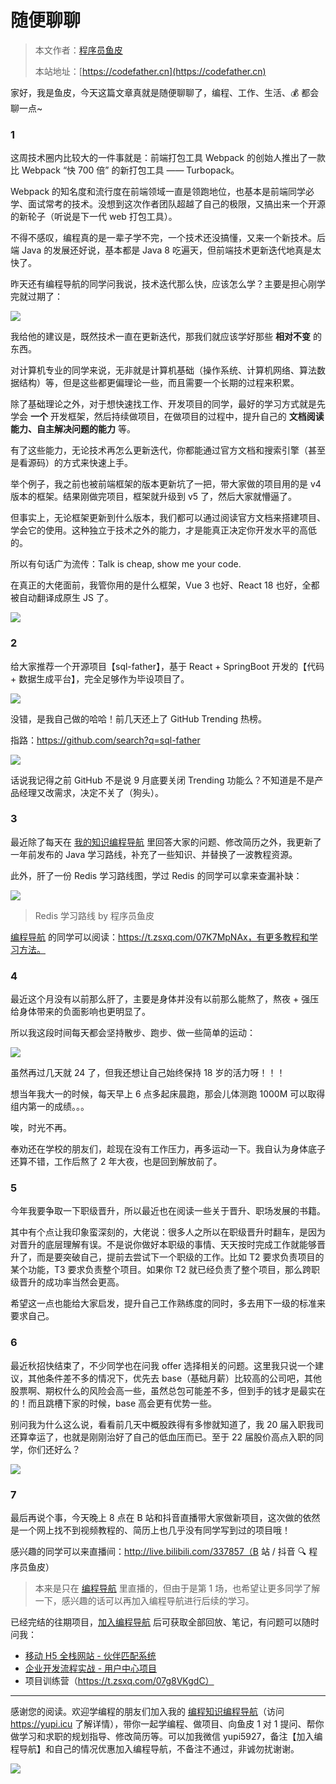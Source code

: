 # 随便聊聊

> 本文作者：[程序员鱼皮](https://yuyuanweb.feishu.cn/wiki/Abldw5WkjidySxkKxU2cQdAtnah)
>
> 本站地址：[https://codefather.cn](https://codefather.cn)

家好，我是鱼皮，今天这篇文章真就是随便聊聊了，编程、工作、生活、💰 都会聊一点~

### 1

这周技术圈内比较大的一件事就是：前端打包工具 Webpack 的创始人推出了一款比 Webpack “快 700 倍” 的新打包工具 —— Turbopack。

Webpack 的知名度和流行度在前端领域一直是领跑地位，也基本是前端同学必学、面试常考的技术。没想到这次作者团队超越了自己的极限，又搞出来一个开源的新轮子（听说是下一代 web 打包工具）。

不得不感叹，编程真的是一辈子学不完，一个技术还没搞懂，又来一个新技术。后端 Java 的发展还好说，基本都是 Java 8 吃遍天，但前端技术更新迭代地真是太快了。

昨天还有编程导航的同学问我说，技术迭代那么快，应该怎么学？主要是担心刚学完就过期了：

![](https://pic.yupi.icu/5563/202311041335888.png)

我给他的建议是，既然技术一直在更新迭代，那我们就应该学好那些 **相对不变** 的东西。

对计算机专业的同学来说，无非就是计算机基础（操作系统、计算机网络、算法数据结构）等，但是这些都更偏理论一些，而且需要一个长期的过程来积累。

除了基础理论之外，对于想快速找工作、开发项目的同学，最好的学习方式就是先学会 **一个** 开发框架，然后持续做项目，在做项目的过程中，提升自己的 **文档阅读能力、自主解决问题的能力** 等。

有了这些能力，无论技术再怎么更新迭代，你都能通过官方文档和搜索引擎（甚至是看源码）的方式来快速上手。

举个例子，我之前也被前端框架的版本更新坑了一把，带大家做的项目用的是 v4 版本的框架。结果刚做完项目，框架就升级到 v5 了，然后大家就懵逼了。

但事实上，无论框架更新到什么版本，我们都可以通过阅读官方文档来搭建项目、学会它的使用。这种独立于技术之外的能力，才是能真正决定你开发水平的高低的。

所以有句话广为流传：Talk is cheap, show me your code.

在真正的大佬面前，我管你用的是什么框架，Vue 3 也好、React 18 也好，全都被自动翻译成原生 JS 了。

![](https://pic.yupi.icu/5563/202311041335023.png)

### 2

给大家推荐一个开源项目【sql-father】，基于 React + SpringBoot 开发的【代码 + 数据生成平台】，完全足够作为毕设项目了。

![](https://pic.yupi.icu/5563/202311041335957.png)

没错，是我自己做的哈哈！前几天还上了 GitHub Trending 热榜。

指路：https://github.com/search?q=sql-father

![](https://pic.yupi.icu/5563/202311041335936.png)

话说我记得之前 GitHub 不是说 9 月底要关闭 Trending 功能么？不知道是不是产品经理又改需求，决定不关了（狗头）。

### 3

最近除了每天在 [我的知识编程导航](https://mp.weixin.qq.com/s?__biz=MzI1NDczNTAwMA==&mid=2247524980&idx=2&sn=9ddcdb6c52aa096ed4c5ad0ced946a7d&chksm=e9c28583deb50c95f3c2665713a8bbc372c68332b3bfb846cf4b23af3f1cc07164832a291335&token=689599617&lang=zh_CN&scene=21#wechat_redirect) 里回答大家的问题、修改简历之外，我更新了一年前发布的 Java 学习路线，补充了一些知识、并替换了一波教程资源。

此外，肝了一份 Redis 学习路线图，学过 Redis 的同学可以拿来查漏补缺：

![](https://pic.yupi.icu/5563/202311041335013.png)

> Redis 学习路线 by 程序员鱼皮

[编程导航](https://mp.weixin.qq.com/s?__biz=MzI1NDczNTAwMA==&mid=2247524980&idx=2&sn=9ddcdb6c52aa096ed4c5ad0ced946a7d&chksm=e9c28583deb50c95f3c2665713a8bbc372c68332b3bfb846cf4b23af3f1cc07164832a291335&token=689599617&lang=zh_CN&scene=21#wechat_redirect) 的同学可以阅读：https://t.zsxq.com/07K7MpNAx，有更多教程和学习方法。

### 4

最近这个月没有以前那么肝了，主要是身体并没有以前那么能熬了，熬夜 + 强压给身体带来的负面影响也更明显了。

所以我这段时间每天都会坚持散步、跑步、做一些简单的运动：

![](https://pic.yupi.icu/5563/202311041335055.png)

虽然再过几天就 24 了，但我还想让自己始终保持 18 岁的活力呀！！！

想当年我大一的时候，每天早上 6 点多起床晨跑，那会儿体测跑 1000M 可以取得组内第一的成绩。。。

唉，时光不再。

奉劝还在学校的朋友们，趁现在没有工作压力，再多运动一下。我自认为身体底子还算不错，工作后熬了 2 年大夜，也是回到解放前了。

### 5

今年我要争取一下职级晋升，所以最近也在阅读一些关于晋升、职场发展的书籍。

其中有个点让我印象蛮深刻的，大佬说：很多人之所以在职级晋升时翻车，是因为对晋升的底层理解有误。不是说你做好本职级的事情、天天按时完成工作就能够晋升了，而是要突破自己，提前去尝试下一个职级的工作。比如 T2 要求负责项目的某个功能，T3 要求负责整个项目。如果你 T2 就已经负责了整个项目，那么跨职级晋升的成功率当然会更高。

希望这一点也能给大家启发，提升自己工作熟练度的同时，多去用下一级的标准来要求自己。

### 6

最近秋招快结束了，不少同学也在问我 offer 选择相关的问题。这里我只说一个建议，其他条件差不多的情况下，优先去 base（基础月薪）比较高的公司吧，其他股票啊、期权什么的风险会高一些，虽然总包可能差不多，但到手的钱才是最实在的！而且跳槽下家的时候，base 高会更有优势一些。

别问我为什么这么说，看看前几天中概股跌得有多惨就知道了，我 20 届入职我司还算幸运了，也就是刚刚治好了自己的低血压而已。至于 22 届股价高点入职的同学，你们还好么？

![](https://pic.yupi.icu/5563/202311041336849.png)

### 7

最后再说个事，今天晚上 8 点在 B 站和抖音直播带大家做新项目，这次做的依然是一个网上找不到视频教程的、简历上也几乎没有同学写到过的项目哦！

感兴趣的同学可以来直播间：http://live.bilibili.com/337857（B 站 / 抖音 🔍 程序员鱼皮）

> 本来是只在 [编程导航](https://mp.weixin.qq.com/s?__biz=MzI1NDczNTAwMA==&mid=2247524980&idx=2&sn=9ddcdb6c52aa096ed4c5ad0ced946a7d&chksm=e9c28583deb50c95f3c2665713a8bbc372c68332b3bfb846cf4b23af3f1cc07164832a291335&token=689599617&lang=zh_CN&scene=21#wechat_redirect) 里直播的，但由于是第 1 场，也希望让更多同学了解一下，感兴趣的话可以再加入编程导航进行后续的学习。

已经完结的往期项目，[加入编程导航](https://mp.weixin.qq.com/s?__biz=MzI1NDczNTAwMA==&mid=2247524980&idx=2&sn=9ddcdb6c52aa096ed4c5ad0ced946a7d&chksm=e9c28583deb50c95f3c2665713a8bbc372c68332b3bfb846cf4b23af3f1cc07164832a291335&token=689599617&lang=zh_CN&scene=21#wechat_redirect) 后可获取全部回放、笔记，有问题可以随时问我：

- [移动 H5 全栈网站 - 伙伴匹配系统](https://mp.weixin.qq.com/s?__biz=MzI1NDczNTAwMA==&mid=2247527878&idx=1&sn=00ef3e8862cec2570eeb2e74a232c700&chksm=e9c28a31deb5032784071939437fba3fd6fdb810f0f849aa90536259d8d8bc25453328b86c12&token=1949212772&lang=zh_CN&scene=21#wechat_redirect)
- [企业开发流程实战 - 用户中心项目](https://mp.weixin.qq.com/s?__biz=MzI1NDczNTAwMA==&mid=2247508517&idx=1&sn=66803910cf2e7d88e6cab30df9271d5d&chksm=e9c245d2deb5ccc4a2287198f594e7fbcb43d00b0101d9cab77ff17c1412c46e5d99a438e48d&token=1949212772&lang=zh_CN&scene=21#wechat_redirect)
- 项目训练营（https://t.zsxq.com/07g8VKgdC）





------


感谢您的阅读。欢迎学编程的朋友们加入我的 [编程知识编程导航](https://mp.weixin.qq.com/s?__biz=MzI1NDczNTAwMA==&mid=2247524980&idx=2&sn=9ddcdb6c52aa096ed4c5ad0ced946a7d&chksm=e9c28583deb50c95f3c2665713a8bbc372c68332b3bfb846cf4b23af3f1cc07164832a291335&token=689599617&lang=zh_CN&scene=21#wechat_redirect)（访问 https://yupi.icu 了解详情），带你一起学编程、做项目、向鱼皮 1 对 1 提问、帮你做学习和求职的规划指导、修改简历等。可以加我微信 yupi5927，备注【加入编程导航】和自己的情况优惠加入编程导航，不备注不通过，非诚勿扰谢谢。

![](https://pic.yupi.icu/5563/202311041335346.jpeg)